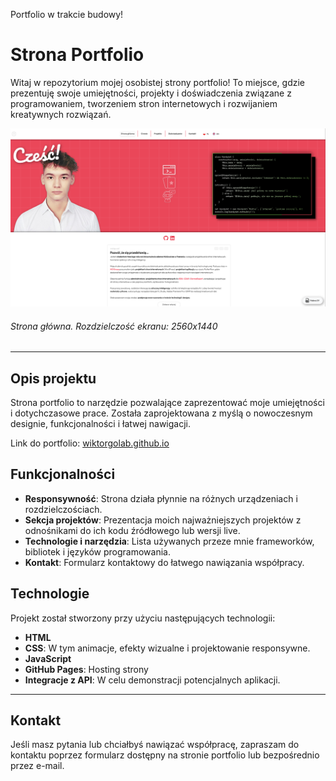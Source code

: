 Portfolio w trakcie budowy!

# Strona Portfolio

Witaj w repozytorium mojej osobistej strony portfolio! To miejsce, gdzie prezentuję swoje umiejętności, projekty i doświadczenia związane z programowaniem, tworzeniem stron internetowych i rozwijaniem kreatywnych rozwiązań.

![Strona główna](img/gallery/pic6.png)
###### Strona główna. Rozdzielczość ekranu: 2560x1440

---

## Opis projektu

Strona portfolio to narzędzie pozwalające zaprezentować moje umiejętności i dotychczasowe prace. Została zaprojektowana z myślą o nowoczesnym designie, funkcjonalności i łatwej nawigacji. 

Link do portfolio: [wiktorgolab.github.io](https://wiktorgolab.github.io)

## Funkcjonalności

- **Responsywność**: Strona działa płynnie na różnych urządzeniach i rozdzielczościach.
- **Sekcja projektów**: Prezentacja moich najważniejszych projektów z odnośnikami do ich kodu źródłowego lub wersji live.
- **Technologie i narzędzia**: Lista używanych przeze mnie frameworków, bibliotek i języków programowania.
- **Kontakt**: Formularz kontaktowy do łatwego nawiązania współpracy.

## Technologie

Projekt został stworzony przy użyciu następujących technologii:

- **HTML**
- **CSS**: W tym animacje, efekty wizualne i projektowanie responsywne.
- **JavaScript**
- **GitHub Pages**: Hosting strony
- **Integracje z API**: W celu demonstracji potencjalnych aplikacji.

---

## Kontakt

Jeśli masz pytania lub chciałbyś nawiązać współpracę, zapraszam do kontaktu poprzez formularz dostępny na stronie portfolio lub bezpośrednio przez e-mail. 

